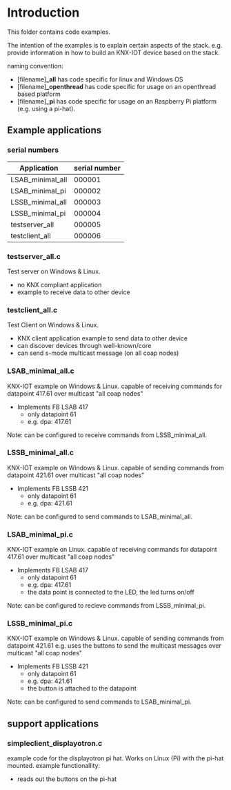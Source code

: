 # Introduction

This folder contains code examples.

The intention of the examples is to explain certain aspects of the stack.
e.g. provide information in how to build an KNX-IOT device based on the stack.

naming convention:

- [filename]**_all** has code specific for linux and Windows OS
- [filename]**_openthread** has code specific for usage on an openthread based platform
- [filename]**_pi** has code specific for usage on an Raspberry Pi platform (e.g. using a pi-hat).

## Example applications

### serial numbers

| Application       | serial number |
| ----------------- | ----------- |
| LSAB_minimal_all  | 000001 |
| LSAB_minimal_pi   | 000002 |
| LSSB_minimal_all  | 000003 |
| LSSB_minimal_pi   | 000004 |
| testserver_all    | 000005 |
| testclient_all    | 000006 |

### testserver_all.c

Test server on Windows & Linux.

- no KNX compliant application
- example to receive data to other device

### testclient_all.c

Test Client on Windows & Linux.

- KNX client application
   example to send data to other device
- can discover devices through well-known/core
- can send s-mode multicast message (on all coap nodes)

### LSAB_minimal_all.c

KNX-IOT example on Windows & Linux.
capable of receiving commands for datapoint 417.61
over multicast "all coap nodes"

- Implements FB LSAB 417
  - only datapoint 61
  - e.g. dpa: 417.61

Note: can be configured to receive commands from LSSB_minimal_all.

### LSSB_minimal_all.c

KNX-IOT example on Windows & Linux.
capable of sending commands from datapoint 421.61
over multicast "all coap nodes"

- Implements FB LSSB 421
  - only datapoint 61
  - e.g. dpa: 421.61

Note: can be configured to send commands to LSAB_minimal_all.

### LSAB_minimal_pi.c

KNX-IOT example on Linux.
capable of receiving commands for datapoint 417.61
over multicast "all coap nodes"

- Implements FB LSAB 417
  - only datapoint 61
  - e.g. dpa: 417.61
  - the data point is connected to the LED, the led turns on/off
  
Note: can be configured to recieve commands from LSSB_minimal_pi.

### LSSB_minimal_pi.c

KNX-IOT example on Windows & Linux.
capable of sending commands from datapoint 421.61
e.g. uses the buttons to send the multicast messages
over multicast "all coap nodes"

- Implements FB LSSB 421
  - only datapoint 61
  - e.g. dpa: 421.61
  - the button is attached to the datapoint

Note: can be configured to send commands to LSAB_minimal_pi.

## support applications

### simpleclient_displayotron.c

example code for the displayotron pi hat.
Works on Linux (Pi) with the pi-hat mounted.
example functionallity:

- reads out the buttons on the pi-hat
